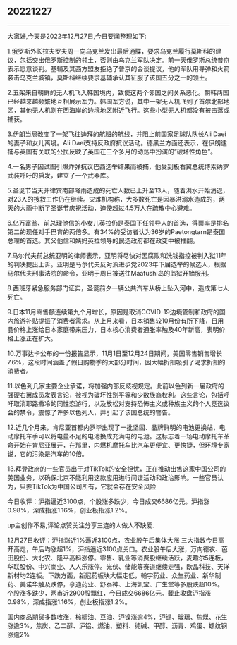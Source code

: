 ## 20221227

---

大家好,今天是2022年12月27日,今日要闻整理如下:

1.俄罗斯外长拉夫罗夫周一向乌克兰发出最后通牒，要求乌克兰履行莫斯科的建议，包括交出俄罗斯控制的领土，否则由乌克兰军队决定。前一天俄罗斯总统普京表示愿意谈判。基辅及其西方盟友拒绝了普京的会谈提议，他的军队用导弹和火箭袭击乌克兰城镇，莫斯科继续要求基辅承认其征服了该国五分之一的领土。

2.五架来自朝鲜的无人机飞入韩国境内，致使这两个邻国之间关系恶化。朝韩两国已经越来越频繁地互相展示军力。韩国军方说，其中一架无人机飞到了首尔北部地区，其他无人机则在西海岸的边境地区附近飞行。这些小型无人机都没有被击落或捕获。

3.伊朗当局改变了一架飞往迪拜的航班的航线，并阻止前国家足球队队长Ali Daei的妻子和女儿离境。Ali Daei支持反政府抗议活动。德黑兰方面还表示，在伊朗逮捕与英国有关联的公民反映了英国在三个多月的动荡中扮演的“破坏性角色”。

4.一名男子因试图引爆炸弹抗议巴西选举结果而被捕，他受到极右翼总统博索纳罗武装呼吁的启发，建立了一个武器库。

5.圣诞节当天菲律宾南部降雨造成的死亡人数已上升至13人，随着洪水开始消退，对23人的搜救工作仍在继续。灾难机构称，大多数死亡是因暴洪溺水造成的，两天的大雨中断了圣诞节庆祝活动，迫使超过4.5万人在疏散中心避难。

6.亿万富翁、前总理他信的小女儿英拉仍是泰国下任领导人的首选，得票率是排名第二的现任对手巴育的两倍多。有34%的受访者认为36岁的Paetongtarn是泰国总理的首选。其父他信和姨妈英拉领导的民选政府都在政变中被推翻。

7.马尔代夫前总统亚明的律师表示，亚明将尽快对因腐败和洗钱指控被判入狱11年的判决提出上诉。亚明是马尔代夫反对派进步党2023年下届选举的候选人，根据马尔代夫刑事法院的命令，亚明于周日被送往Maafushi岛的监狱开始服刑。

8.西班牙紧急服务部门证实，圣诞前夕一辆公共汽车从桥上坠入河中，造成第七人死亡。

9.日本11月零售额连续第九个月增长，原因是取消COVID-19边境管制和政府的国内旅游补贴提振了消费者需求。从上月来看，日本销售较10月份有所下降，日用品价格上涨给日本家庭带来压力，日本核心消费者通胀率触及40年新高，表明价格上涨正在扩大。

10.万事达卡公布的一份报告显示，11月1日至12月24日期间，美国零售销售增长7.6%，这段时间涵盖了假日购物季的大部分时间，因大幅折扣吸引了渴求折扣的消费者。

11.以色列几家主要企业承诺，将加强内部反歧视规定。此前以色列新一届政府的强硬右翼成员发表言论，被视为破坏性别平等和少数族裔权利。这些言论，包括呼吁取消耶路撒冷的同性恋游行，以及放松对支持恐怖主义或种族主义的个人竞选议会的禁令，震惊了许多以色列人，并引起了该国总统的警告。

12.近几个月来，肯尼亚首都内罗毕出现了一批坚固、品牌鲜明的电池更换站，电动摩托车手可以将电量不足的电池换成充满电的电池。这标志着一场电动摩托车革命开始在肯尼亚展开，在那里，内燃机摩托车比汽车更便宜、更快捷，但环境专家说，它的污染是汽车的10倍。

13.拜登政府的一些官员出于对TikTok的安全担忧，正在推动出售这家中国公司的美国业务，以确保北京不能利用这款应用进行间谍活动和政治影响。一些官员认为，只要TikTok为中国公司所有，它就会存在安全风险

今日收评：沪指逼近3100点，个股涨多跌少，今日成交6686亿元。沪指涨0.98%，深成指涨1.16%，创业板指涨1.2%。

up主创作不易,评论点赞关注分享三连的人做人不缺爱.



12月27日收评：沪指涨近1%逼近3100点，农业股午后集体大涨 三大指数今日高开高走，午后均涨超1%，沪指逼近3100点关口。农业股午后大涨，万向德农、芭田股份、大北农、隆平高科涨停。零售、乳业等消费股继续活跃，麦趣尔5连板，华联股份、中兴商业、人人乐涨停。光伏、储能等赛道继续走强，欧晶科技、天洋新材均2连板。下跌方面，新冠药板块大幅走低，翰宇药业、众生药业、新华制药、美诺华触及跌停，亨迪药业、舒泰神、上海凯宝、广生堂等多股跌超10%。个股涨多跌少，两市近2900股飘红，今日成交6686亿元。截止收盘沪指涨0.98%，深成指涨1.16%，创业板指涨1.2%。

国内商品期货多数收涨，棕榈油、豆油、沪镍涨逾4%，沪锡、玻璃、焦煤、花生涨逾3%，焦炭、乙二醇、沪铝、燃油、塑料、纯碱、甲醇、沥青、鸡蛋、螺纹钢涨逾2%
